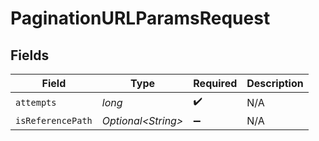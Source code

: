# PaginationURLParamsRequest


## Fields

| Field               | Type                | Required            | Description         |
| ------------------- | ------------------- | ------------------- | ------------------- |
| `attempts`          | *long*              | :heavy_check_mark:  | N/A                 |
| `isReferencePath`   | *Optional\<String>* | :heavy_minus_sign:  | N/A                 |